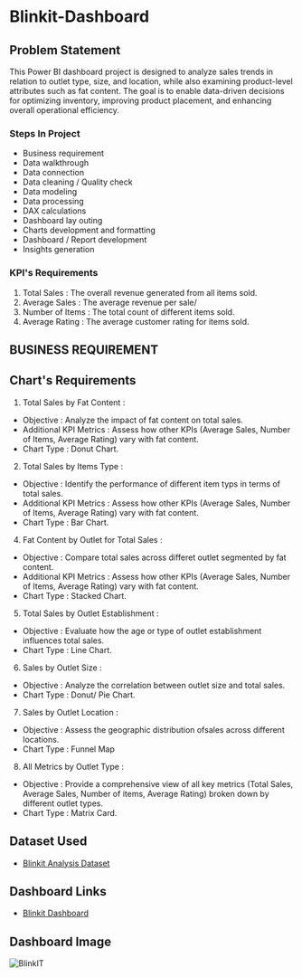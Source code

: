# Blinkit-Dashboard


## Problem Statement

This Power BI dashboard project is designed to analyze sales trends in relation to outlet type, size, and location, while also examining product-level attributes such as fat content. 
The goal is to enable data-driven decisions for optimizing inventory, improving product placement, and enhancing overall operational efficiency.

### Steps In Project

- Business requirement
- Data walkthrough
- Data connection
- Data cleaning / Quality check
- Data modeling
- Data processing
- DAX calculations
- Dashboard lay outing
- Charts development and formatting
- Dashboard / Report development
- Insights generation

### KPI's Requirements

1. Total Sales : The overall revenue generated from all items sold.
2. Average Sales : The average revenue per sale/
3. Number of Items : The total count of different items sold.
4. Average Rating : The average customer rating for items sold.

## BUSINESS REQUIREMENT
## Chart's Requirements

1. Total Sales by Fat Content :
  - Objective : Analyze the impact of fat content on total sales.
  - Additional KPI Metrics : Assess how other KPIs (Average Sales, Number of Items, Average Rating) vary with fat content.
  - Chart Type : Donut Chart.
   
2. Total Sales by Items Type :
 -  Objective : Identify the performance of different item typs in terms of total sales.
 -  Additional KPI Metrics : Assess how other KPIs (Average Sales, Number of Items, Average Rating) vary with fat content.
 -  Chart Type : Bar Chart.

4. Fat Content by Outlet for Total Sales :
 -  Objective : Compare total sales across differet outlet segmented by fat content.
 -  Additional KPI Metrics : Assess how other KPIs (Average Sales, Number of Items, Average Rating) vary with fat content.
 -  Chart Type : Stacked Chart.

5. Total Sales by Outlet Establishment :
 -  Objective : Evaluate how the age or type of outlet establishment influences total sales.
 -  Chart Type : Line Chart.
   
6. Sales by Outlet Size :
 -  Objective : Analyze the correlation between outlet size and total sales.
 -  Chart Type : Donut/ Pie Chart.

7. Sales by Outlet Location :
 -  Objective : Assess the geographic distribution ofsales across different locations.
 -  Chart Type : Funnel Map

8. All Metrics by Outlet Type :
 -  Objective : Provide a comprehensive view of all key metrics (Total Sales, Average Sales, Number of items, Average Rating) broken down by different outlet types.
 -  Chart Type : Matrix Card.

  ## Dataset Used
  - <a href="https://github.com/KP1297/Blinkit-Dashboard/blob/main/BlinkIT%20Grocery%20Data.xlsx">Blinkit Analysis Dataset</a>

  ## Dashboard Links
  - <a href="https://github.com/KP1297/Blinkit-Dashboard/blob/main/BlinkIT.png">Blinkit Dashboard </a>

  ## Dashboard Image
  ![BlinkIT](https://github.com/user-attachments/assets/a6e082e1-de8d-45c7-a214-263953b85555)



 

   





